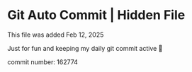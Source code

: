 # Git Auto Commit | Hidden File

This file was added Feb 12, 2025

Just for fun and keeping my daily git commit active 🤪

commit number: 162774

